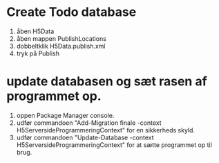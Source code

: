 # Create Todo database

1. åben H5Data
2. åben mappen PublishLocations
3. dobbeltklik  H5Data.publish.xml
4. tryk på Publish

# update databasen og sæt rasen af programmet op.
1. oppen Package Manager console.
2. udfør commandoen "Add-Migration finale -context H5ServersideProgrammeringContext" for en sikkerheds skyld.
3. udfør commandoen "Update-Database -context H5ServersideProgrammeringContext" for at sætte programmet op til brug.
